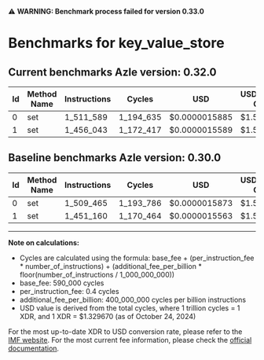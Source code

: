 ⚠️ **WARNING: Benchmark process failed for version 0.33.0**

# Benchmarks for key_value_store

## Current benchmarks Azle version: 0.32.0

| Id  | Method Name | Instructions | Cycles    | USD           | USD/Million Calls | Change                          |
| --- | ----------- | ------------ | --------- | ------------- | ----------------- | ------------------------------- |
| 0   | set         | 1_511_589    | 1_194_635 | $0.0000015885 | $1.58             | <font color="red">+2_124</font> |
| 1   | set         | 1_456_043    | 1_172_417 | $0.0000015589 | $1.55             | <font color="red">+4_883</font> |

## Baseline benchmarks Azle version: 0.30.0

| Id  | Method Name | Instructions | Cycles    | USD           | USD/Million Calls |
| --- | ----------- | ------------ | --------- | ------------- | ----------------- |
| 0   | set         | 1_509_465    | 1_193_786 | $0.0000015873 | $1.58             |
| 1   | set         | 1_451_160    | 1_170_464 | $0.0000015563 | $1.55             |

---

**Note on calculations:**

- Cycles are calculated using the formula: base_fee + (per_instruction_fee \* number_of_instructions) + (additional_fee_per_billion \* floor(number_of_instructions / 1_000_000_000))
- base_fee: 590_000 cycles
- per_instruction_fee: 0.4 cycles
- additional_fee_per_billion: 400_000_000 cycles per billion instructions
- USD value is derived from the total cycles, where 1 trillion cycles = 1 XDR, and 1 XDR = $1.329670 (as of October 24, 2024)

For the most up-to-date XDR to USD conversion rate, please refer to the [IMF website](https://www.imf.org/external/np/fin/data/rms_sdrv.aspx).
For the most current fee information, please check the [official documentation](https://internetcomputer.org/docs/current/developer-docs/gas-cost#execution).
